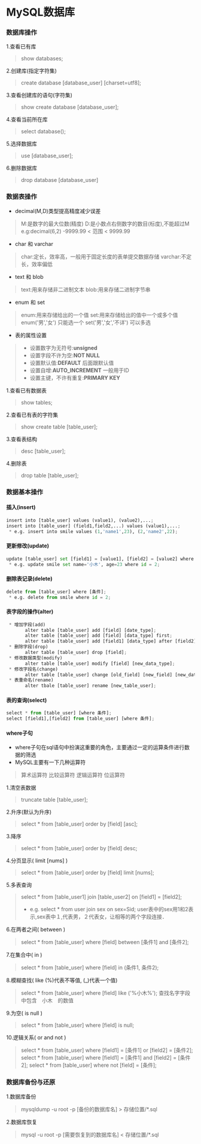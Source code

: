 MySQL数据库
===

### 数据库操作
1.查看已有库
>show databases;

2.创建库(指定字符集)
>create database [database_user] [charset=utf8];

3.查看创建库的语句(字符集)
>show create database [database_user];

4.查看当前所在库
>select database();

5.选择数据库
>use [database_user];

6.删除数据库
>drop database [database_user]

### 数据表操作
* decimal(M,D)类型提高精度减少误差
>M:是数字的最大位数(精度)
>D:是小数点右侧数字的数目(标度),不能超过M 
>e.g:decimal(6,2) -9999.99 < 范围 < 9999.99
* char 和 varchar
>char:定长，效率高，一般用于固定长度的表单提交数据存储
>varchar:不定长，效率偏低
* text 和 blob
>text:用来存储非二进制文本
>blob:用来存储二进制字节串
* enum 和 set
>enum:用来存储给出的一个值
>set:用来存储给出的值中一个或多个值
>enum('男','女')  只能选一个
>set('男','女','不详')  可以多选
* 表的属性设置
> * 设置数字为无符号:**unsigned**
> * 设置字段不许为空:**NOT NULL**
> * 设置默认值:**DEFAULT** 后面跟默认值
> * 设置自增:**AUTO_INCREMENT** 一般用于ID
> * 设置主键，不许有重复:**PRIMARY KEY**

1.查看已有数据表
>show tables;

2.查看已有表的字符集
>show create table [table_user];

3.查看表结构
>desc [table_user];

4.删除表
>drop table [table_user];

### 数据基本操作
#### 插入(insert)
```python
insert into [table_user] values (value1), (value2),...;
insert into [table_user] (field1,field2,...) values (value1),...;
 * e.g. insert into smile values (1,'name1',23), (2,'name2',22);
```
#### 更新修改(update)
```python
update [table_user] set [field1] = [value1], [field2] = [value2] where id = 2;
 * e.g. update smile set name='小木', age=23 where id = 2; 
```
#### 删除表记录(delete)
```python
delete from [table_user] where [条件];
 * e.g. delete from smile where id = 2;
```
#### 表字段的操作(alter)
```python
 * 增加字段(add)
       alter table [table_user] add [field] [date_type];
       alter table [table_user] add [field] [data_type] first;
       alter table [table_user] add [field1] [data_type] after [field2];
 * 删除字段(drop)
       alter table [table_user] drop [field];
 * 修改数据类型(modify)
       alter table [table_user] modify [field] [new_data_type];
 * 修改字段名(change)
       alter table [table_user] change [old_field] [new_field] [new_data_type];
 * 表重命名(rename)
       alter tbale [table_user] rename [new_table_user];
```
#### 表的查询(select)
```python
select * from [table_user] [where 条件];
select [field1],[field2] from [table_user] [where 条件];
```
#### where子句
 * where子句在sql语句中扮演这重要的角色，主要通过一定的运算条件进行数据的筛选
 * MySQL主要有一下几种运算符
>算术运算符
>比较运算符
>逻辑运算符
>位运算符

1.清空表数据
>truncate table [table_user];

2.升序(默认为升序)
>select * from [table_user] order by [field] [asc];

3.降序
>select * from [table_user] order by [field] desc;

4.分页显示( limit [nums] )
>select * from [table_user] order by [field] limit [nums];

5.多表查询
>select * from [table_user1] join [table_user2] on [field1] = [field2];
> * e.g. select * from user join sex on sex=Sid;
> user表中的sex用1和2表示,sex表中１,代表男，２代表女，让相等的两个字段连接．

6.在两者之间( between )
>select * from [table_user] where [field] between [条件1] and [条件2];

7.在集合中( in )
>select * from [table_user] where [field] in (条件1, 条件2);

8.模糊查找( like (%)代表不等值, (_)代表一个值)
>select * from [table_user] where [field] like ('%小木%');
>查找名字字段中包含　小木　的数值

9.为空( is null )
>select * from [table_user] where [field] is null; 

10.逻辑关系( or and not )
>select * from [table_user] where [field1] = [条件1] or [field2] = [条件2]; 
>select * from [table_user] where [field1] = [条件1] and [field2] = [条件2];
>select * from [table_user] where not [field] = [条件];

### 数据库备份与还原
1.数据库备份
>mysqldump -u root -p [备份的数据库名] > 存储位置/*.sql

2.数据库恢复
>mysql -u root -p [需要恢复到的数据库名] < 存储位置/*.sql











